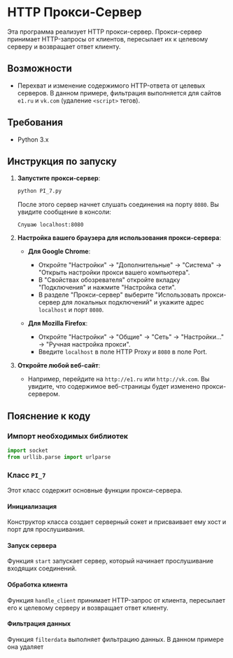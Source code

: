 # HTTP Прокси-Сервер

Эта программа реализует HTTP прокси-сервер. Прокси-сервер принимает HTTP-запросы от клиентов, пересылает их к целевому серверу и возвращает ответ клиенту.

## Возможности

- Перехват и изменение содержимого HTTP-ответа от целевых серверов. В данном примере, фильтрация выполняется для сайтов `e1.ru` и `vk.com` (удаление `<script>` тегов).

## Требования

- Python 3.x

## Инструкция по запуску

1. **Запустите прокси-сервер**:

    ```bash
    python PI_7.py
    ```

   После этого сервер начнет слушать соединения на порту `8080`. Вы увидите сообщение в консоли:

    ```
    Слушаю localhost:8080
    ```

2. **Настройка вашего браузера для использования прокси-сервера**:

    - **Для Google Chrome**:
        - Откройте "Настройки" -> "Дополнительные" -> "Система" -> "Открыть настройки прокси вашего компьютера".
        - В "Свойствах обозревателя" откройте вкладку "Подключения" и нажмите "Настройка сети".
        - В разделе "Прокси-сервер" выберите "Использовать прокси-сервер для локальных подключений" и укажите адрес `localhost` и порт `8080`.
    
    - **Для Mozilla Firefox**:
        - Откройте "Настройки" -> "Общие" -> "Сеть" -> "Настройки..." -> "Ручная настройка прокси".
        - Введите `localhost` в поле HTTP Proxy и `8080` в поле Port.

3. **Откройте любой веб-сайт**:

    - Например, перейдите на `http://e1.ru` или `http://vk.com`. Вы увидите, что содержимое веб-страницы будет изменено прокси-сервером.

## Пояснение к коду

### Импорт необходимых библиотек

```python
import socket
from urllib.parse import urlparse
```

### Класс `PI_7`

Этот класс содержит основные функции прокси-сервера.

#### Инициализация

Конструктор класса создает серверный сокет и присваивает ему хост и порт для прослушивания.


#### Запуск сервера

Функция `start` запускает сервер, который начинает прослушивание входящих соединений.

#### Обработка клиента

Функция `handle_client` принимает HTTP-запрос от клиента, пересылает его к целевому серверу и возвращает ответ клиенту.

#### Фильтрация данных

Функция `filterdata` выполняет фильтрацию данных. В данном примере она удаляет <script> теги.

